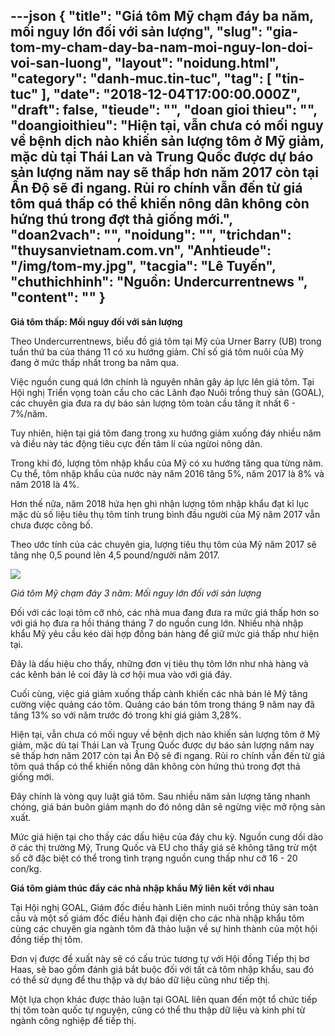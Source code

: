 ---json
{
    "title": "Giá tôm Mỹ chạm đáy ba năm, mối nguy lớn đối với sản lượng",
    "slug": "gia-tom-my-cham-day-ba-nam-moi-nguy-lon-doi-voi-san-luong",
    "layout": "noidung.html",
    "category": "danh-muc.tin-tuc",
    "tag": [
        "tin-tuc"
    ],
    "date": "2018-12-04T17:00:00.000Z",
    "draft": false,
    "tieude": "",
    "doan gioi thieu": "",
    "doangioithieu": "Hiện tại, vẫn chưa có mối nguy về bệnh dịch nào khiến sản lượng tôm ở Mỹ giảm, mặc dù tại Thái Lan và Trung Quốc được dự báo sản lượng năm nay sẽ thấp hơn năm 2017 còn tại Ấn Độ sẽ đi ngang. Rủi ro chính vẫn đến từ giá tôm quá thấp có thể khiến nông dân không còn hứng thú trong đợt thả giống mới.",
    "doan2vach": "",
    "noidung": "",
    "trichdan": "thuysanvietnam.com.vn",
    "Anhtieude": "/img/tom-my.jpg",
    "tacgia": "Lê Tuyến",
    "chuthichhinh": "Nguồn: Undercurrentnews ",
    "__content__": ""
}
---
<p><strong>Gi&aacute; t&ocirc;m thấp: Mối nguy đối với sản lượng</strong></p>

<p>Theo&nbsp;Undercurrentnews,&nbsp;biểu đồ gi&aacute; t&ocirc;m tại Mỹ của Urner Barry (UB) trong tuần thứ ba của th&aacute;ng 11 c&oacute; xu hướng giảm. Chỉ số gi&aacute; t&ocirc;m nu&ocirc;i của Mỹ đang ở mức thấp nhất trong ba năm qua.</p>

<p>Việc nguồn cung qu&aacute; lớn ch&iacute;nh l&agrave; nguy&ecirc;n nh&acirc;n g&acirc;y &aacute;p lực l&ecirc;n&nbsp;gi&aacute; t&ocirc;m. Tại Hội nghị Triển vọng to&agrave;n cầu cho c&aacute;c L&atilde;nh đạo Nu&ocirc;i trồng thuỷ sản (GOAL), c&aacute;c chuy&ecirc;n gia đưa ra dự b&aacute;o sản lượng t&ocirc;m to&agrave;n cầu tăng &iacute;t nhất 6 - 7%/năm.</p>

<p>Tuy nhi&ecirc;n, hiện tại gi&aacute; t&ocirc;m đang trong xu hướng giảm xuống đ&aacute;y nhiều năm v&agrave; điều n&agrave;y t&aacute;c động ti&ecirc;u cực đến t&acirc;m l&iacute; của ngừoi n&ocirc;ng d&acirc;n.</p>

<p>Trong khi đ&oacute;, lượng t&ocirc;m nhập khẩu của Mỹ c&oacute; xu hướng tăng qua từng năm. Cụ thể, t&ocirc;m nhập khẩu của nước n&agrave;y năm 2016 tăng 5%, năm 2017 l&agrave; 8% v&agrave; năm 2018 l&agrave; 4%.</p>

<p>Hơn thế nữa, năm 2018 hứa hẹn ghi nhận lượng t&ocirc;m nhập khẩu đạt kỉ lục mặc d&ugrave; số liệu ti&ecirc;u thụ t&ocirc;m t&iacute;nh trung b&igrave;nh đầu người của Mỹ năm 2017 vẫn chưa được c&ocirc;ng bố.</p>

<p>Theo ước t&iacute;nh của c&aacute;c chuy&ecirc;n gia, lượng ti&ecirc;u thụ t&ocirc;m của Mỹ năm 2017 sẽ tăng nhẹ 0,5 pound l&ecirc;n 4,5 pound/người năm 2017.</p>

<p><img src="https://vietnambiz.vn/stores/news_dataimages/quynhtd/122018/04/16/1815_ToYm-suY.jpg" /></p>

<p><em>Gi&aacute; t&ocirc;m Mỹ chạm đ&aacute;y 3 năm: Mối nguy lớn đối với sản lượng&nbsp;</em></p>

<p>Đối với c&aacute;c loại t&ocirc;m cỡ nhỏ, c&aacute;c nh&agrave; mua đang đưa ra mức gi&aacute; thấp hơn so với gi&aacute; họ đưa ra hồi th&aacute;ng th&aacute;ng 7 do nguồn cung lớn. Nhiều nh&agrave; nhập khẩu Mỹ y&ecirc;u cầu k&eacute;o d&agrave;i hợp đồng b&aacute;n h&agrave;ng để giữ mức gi&aacute; thấp như hiện tại.</p>

<p>Đ&acirc;y l&agrave; dấu hiệu cho thấy, những đơn vị ti&ecirc;u thụ t&ocirc;m lớn như nh&agrave; h&agrave;ng v&agrave; c&aacute;c k&ecirc;nh b&aacute;n lẻ coi đ&acirc;y l&agrave; cơ hội mua v&agrave;o với gi&aacute; đ&aacute;y.</p>

<p>Cuối c&ugrave;ng, việc gi&aacute; giảm xuống thấp c&agrave;nh khiến c&aacute;c nh&agrave; b&aacute;n lẻ Mỹ tăng cường việc quảng c&aacute;o t&ocirc;m. Quảng c&aacute;o b&aacute;n t&ocirc;m trong th&aacute;ng 9 năm nay đ&atilde; tăng 13% so với năm trước đ&oacute; trong khi gi&aacute; giảm 3,28%.</p>

<p>Hiện tại, vẫn chưa c&oacute; mối nguy về bệnh dịch n&agrave;o khiến sản lượng t&ocirc;m ở Mỹ giảm, mặc d&ugrave; tại Th&aacute;i Lan v&agrave; Trung Quốc được dự b&aacute;o sản lượng năm nay sẽ thấp hơn năm 2017 c&ograve;n tại Ấn Độ sẽ đi ngang. Rủi ro ch&iacute;nh vẫn đến từ gi&aacute; t&ocirc;m qu&aacute; thấp c&oacute; thể khiến n&ocirc;ng d&acirc;n kh&ocirc;ng c&ograve;n hứng th&uacute; trong đợt thả giống mới.</p>

<p>Đ&acirc;y ch&iacute;nh l&agrave; v&ograve;ng quy luật gi&aacute; t&ocirc;m. Sau nhiều năm sản lượng tăng nhanh ch&oacute;ng, gi&aacute; b&aacute;n bu&ocirc;n giảm mạnh do đ&oacute; n&ocirc;ng d&acirc;n sẽ ngừng việc mở rộng sản xuất.</p>

<p>Mức gi&aacute; hiện tại cho thấy c&aacute;c dấu hiệu của đ&aacute;y chu kỳ. Nguồn cung dồi d&agrave;o ở c&aacute;c thị trường Mỹ, Trung Quốc v&agrave; EU cho thấy gi&aacute; sẽ kh&ocirc;ng tăng trừ một số cỡ đặc biệt c&oacute; thể trong t&igrave;nh trạng nguồn cung thấp như cỡ 16 - 20 con/kg.</p>

<p><strong>Gi&aacute; t&ocirc;m giảm th&uacute;c đẩy c&aacute;c nh&agrave; nhập khẩu Mỹ li&ecirc;n kết với nhau</strong></p>

<p>Tại Hội nghị GOAL, Gi&aacute;m đốc điều h&agrave;nh Li&ecirc;n minh nu&ocirc;i trồng thủy sản to&agrave;n cầu v&agrave; một số gi&aacute;m đốc điều h&agrave;nh đại diện cho c&aacute;c nh&agrave; nhập khẩu t&ocirc;m c&ugrave;ng c&aacute;c chuy&ecirc;n gia ng&agrave;nh t&ocirc;m đ&atilde; thảo luận về sự h&igrave;nh th&agrave;nh của một hội đồng tiếp thị t&ocirc;m.</p>

<p>Đơn vị được đề xuất n&agrave;y sẽ c&oacute; cấu tr&uacute;c tương tự với Hội đồng Tiếp thị bơ Haas, sẽ bao gồm đ&aacute;nh gi&aacute; bắt buộc đối với tất cả t&ocirc;m nhập khẩu, sau đ&oacute; c&oacute; thể sử dụng để thu thập v&agrave; dự b&aacute;o dữ liệu cũng như tiếp thị.</p>

<p>Một lựa chọn kh&aacute;c được thảo luận tại GOAL li&ecirc;n quan đến một tổ chức tiếp thị t&ocirc;m to&agrave;n quốc tự nguyện, cũng c&oacute; thể thu thập dữ liệu v&agrave; kinh ph&iacute; từ ng&agrave;nh c&ocirc;ng nghiệp để tiếp thị.</p>
